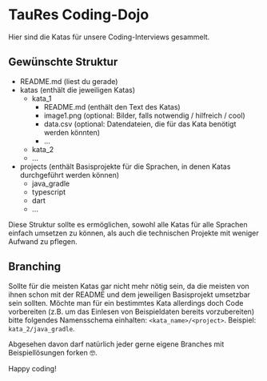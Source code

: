 # TauRes Coding-Dojo

Hier sind die Katas für unsere Coding-Interviews gesammelt.



## Gewünschte Struktur

* README.md (liest du gerade)
* katas (enthält die jeweiligen Katas)
  * kata_1
    * README.md (enthält den Text des Katas)
    * image1.png (optional: Bilder, falls notwendig / hilfreich / cool)
    * data.csv (optional: Datendateien, die für das Kata benötigt werden könnten)
    * ...
  * kata_2
  * ...
* projects (enthält Basisprojekte für die Sprachen, in denen Katas durchgeführt werden können)
  * java_gradle
  * typescript
  * dart
  * ...

Diese Struktur sollte es ermöglichen, sowohl alle Katas für alle Sprachen einfach umsetzen zu können, als auch die technischen Projekte mit weniger Aufwand zu pflegen.

## Branching

Sollte für die meisten Katas gar nicht mehr nötig sein, da die meisten von ihnen schon mit der README und dem jeweiligen Basisprojekt umsetzbar sein sollten. Möchte man für ein bestimmtes Kata allerdings doch Code vorbereiten (z.B. um das Einlesen von Beispieldaten bereits vorzubereiten) bitte folgendes Namensschema einhalten: `<kata_name>/<project>`. Beispiel: `kata_2/java_gradle`.

Abgesehen davon darf natürlich jeder gerne eigene Branches mit Beispiellösungen forken 🤓.



Happy coding!